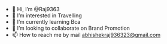 - 👋 Hi, I’m @Raj9363
- 👀 I’m interested in Travelling
- 🌱 I’m currently learning Bca
- 💞️ I’m looking to collaborate on Brand Promotion
- 📫 How to reach me by mail abhishekraj936323@gmail.com

<!---
Raj9363/Raj9363 is a ✨ special ✨ repository because its `README.md` (this file) appears on your GitHub profile.
You can click the Preview link to take a look at your changes.
--->
